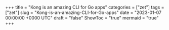 +++
title = "Kong is an amazing CLI for Go apps"
categories = ["zet"]
tags = ["zet"]
slug = "Kong-is-an-amazing-CLI-for-Go-apps"
date = "2023-01-07 00:00:00 +0000 UTC"
draft = "false"
ShowToc = "true"
mermaid = "true"
+++


